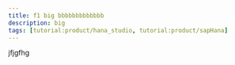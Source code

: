 ```yaml
---
title: f1 big bbbbbbbbbbbbb
description: big
tags: [tutorial:product/hana_studio, tutorial:product/sapHana]
---
```


jfjgfhg
